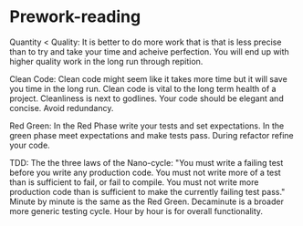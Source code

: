 # Prework-reading

Quantity < Quality: It is better to do more work that is that is less precise than to try and take your time and acheive perfection. You will end up with higher quality work in the long run through repition.

Clean Code: Clean code might seem like it takes more time but it will save you time in the long run. Clean code is vital to the long term health of a project. Cleanliness is next to godlines. Your code should be elegant and concise. Avoid redundancy. 

Red Green: In the Red Phase write your tests and set expectations. In the green phase meet expectations and make tests pass. During refactor refine your code.

TDD: 
The  the three laws of the Nano-cycle:
"You must write a failing test before you write any production code.
You must not write more of a test than is sufficient to fail, or fail to compile.
You must not write more production code than is sufficient to make the currently failing test pass."
Minute by minute is the same as the Red Green. 
Decaminute is a broader more generic testing cycle.
Hour by hour is for overall functionality.
